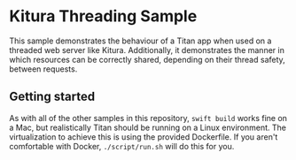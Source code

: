 # Kitura Threading Sample

This sample demonstrates the behaviour of a Titan app when used on a threaded web server like Kitura. Additionally, it demonstrates the manner in which resources can be correctly shared, depending on their thread safety, between requests.

## Getting started

As with all of the other samples in this repository, `swift build` works fine on a Mac, but realistically Titan should be running on a Linux environment. The virtualization to achieve this is using the provided Dockerfile. If you aren't comfortable with Docker, `./script/run.sh` will do this for you.
